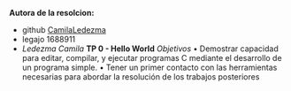 **Autora de la resolcion:**
- github [CamilaLedezma](https://github.com/CamilaLedezma)
- legajo 1688911
- _Ledezma Camila_
**TP 0 - Hello World** 
_Objetivos_
• Demostrar capacidad para editar, compilar, y ejecutar programas C mediante
el desarrollo de un programa simple.
• Tener un primer contacto con las herramientas necesarias para abordar la
resolución de los trabajos posteriores